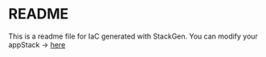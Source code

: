 # README
This is a readme file for IaC generated with StackGen.
You can modify your appStack -> [here](http://main.dev.stackgen.com/appstacks/26bd12be-3899-4843-9940-d5b8c38d159a)
